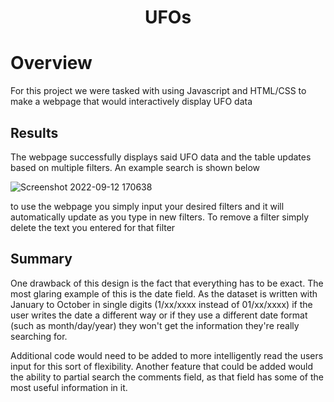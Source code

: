 <h1 Align="Center">
  
  UFOs

  # Overview
  
  <p>For this project we were tasked with using Javascript and HTML/CSS to make a webpage that would interactively display UFO data</p>
  
  ## Results
<p>The webpage successfully displays said UFO data and the table updates based on multiple filters. An example search is shown below</p>

![Screenshot 2022-09-12 170638](https://user-images.githubusercontent.com/106105597/189758694-7448d272-631e-4a90-b7fc-c672210d4be6.png)

<p> to use the webpage you simply input your desired filters and it will automatically update as you type in new filters. To remove a filter simply delete the text you entered for that filter </p>

  ## Summary
<p> One drawback of this design is the fact that everything has to be exact. The most glaring example of this is the date field. As the dataset is written with January to October in single digits (1/xx/xxxx instead of 01/xx/xxxx) if the user writes the date a different way or if they use a different date format (such as month/day/year) they won't get the information they're really searching for. </p>

<p> Additional code would need to be added to more intelligently read the users input for this sort of flexibility. Another feature that could be added would the ability to partial search the comments field, as that field has some of the most useful information in it.</p>
